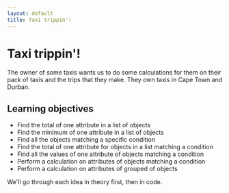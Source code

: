```yaml
---
layout: default
title: Taxi trippin'!
---
```


# Taxi trippin'!

The owner of some taxis wants us to do some calculations for them on their pack of taxis and the trips that they make. They own taxis in Cape Town and Durban.

## Learning objectives

* Find the total of one attribute in a list of objects
* Find the minimum of one attribute in a list of objects
* Find all the objects matching a specific condition
* Find the total of one attribute for objects in a list matching a condition
* Find all the values of one attribute of objects matching a condition
* Perform a calculation on attributes of objects matching a condition
* Perform a calculation on attributes of grouped of objects

We'll go through each idea in theory first, then in code.
